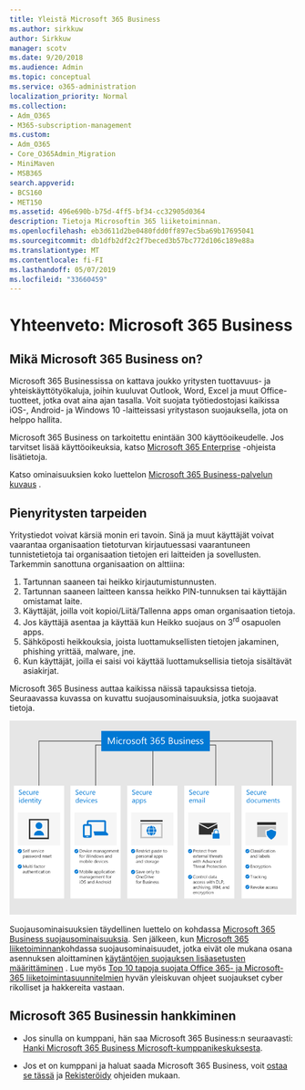 ```yaml
---
title: Yleistä Microsoft 365 Business
ms.author: sirkkuw
author: Sirkkuw
manager: scotv
ms.date: 9/20/2018
ms.audience: Admin
ms.topic: conceptual
ms.service: o365-administration
localization_priority: Normal
ms.collection:
- Adm_O365
- M365-subscription-management
ms.custom:
- Adm_O365
- Core_O365Admin_Migration
- MiniMaven
- MSB365
search.appverid:
- BCS160
- MET150
ms.assetid: 496e690b-b75d-4ff5-bf34-cc32905d0364
description: Tietoja Microsoftin 365 liiketoiminnan.
ms.openlocfilehash: eb3d611d2be0480fdd0ff897ec5ba69b17695041
ms.sourcegitcommit: db1dfb2df2c2f7beced3b57bc772d106c189e88a
ms.translationtype: MT
ms.contentlocale: fi-FI
ms.lasthandoff: 05/07/2019
ms.locfileid: "33660459"
---
```

# <a name="overview-of-microsoft-365-business"></a>Yhteenveto: Microsoft 365 Business

## <a name="what-is-microsoft-365-business"></a>Mikä Microsoft 365 Business on?

Microsoft 365 Businessissa on kattava joukko yritysten tuottavuus- ja yhteiskäyttötyökaluja, joihin kuuluvat Outlook, Word, Excel ja muut Office-tuotteet, jotka ovat aina ajan tasalla. Voit suojata työtiedostojasi kaikissa iOS-, Android- ja Windows 10 -laitteissasi yritystason suojauksella, jota on helppo hallita.
  
Microsoft 365 Business on tarkoitettu enintään 300 käyttöoikeudelle. Jos tarvitset lisää käyttöoikeuksia, katso [Microsoft 365 Enterprise](https://go.microsoft.com/fwlink/p/?linkid=860986) -ohjeista lisätietoja.

Katso ominaisuuksien koko luettelon [Microsoft 365 Business-palvelun kuvaus](https://docs.microsoft.com/office365/servicedescriptions/microsoft-365-business-service-description) .
  
## <a name="small-business-security-needs"></a>Pienyritysten tarpeiden

Yritystiedot voivat kärsiä monin eri tavoin. Sinä ja muut käyttäjät voivat vaarantaa organisaation tietoturvan kirjautuessasi vaarantuneen tunnistetietoja tai organisaation tietojen eri laitteiden ja sovellusten. Tarkemmin sanottuna organisaation on alttiina:

1. Tartunnan saaneen tai heikko kirjautumistunnusten.
2. Tartunnan saaneen laitteen kanssa heikko PIN-tunnuksen tai käyttäjän omistamat laite.
3. Käyttäjät, joilla voit kopioi/Liitä/Tallenna apps oman organisaation tietoja.
4. Jos käyttäjä asentaa ja käyttää kun Heikko suojaus on 3<sup>rd</sup> osapuolen apps.
5. Sähköposti heikkouksia, joista luottamuksellisten tietojen jakaminen, phishing yrittää, malware, jne.
6. Kun käyttäjät, joilla ei saisi voi käyttää luottamuksellisia tietoja sisältävät asiakirjat.

Microsoft 365 Business auttaa kaikissa näissä tapauksissa tietoja. Seuraavassa kuvassa on kuvattu suojausominaisuuksia, jotka suojaavat tietoja.

![Kuva, joka näyttää miten M365B suojaa yrityksesi.](media/m365businessvalueadd.png)

Suojausominaisuuksien täydellinen luettelo on kohdassa [Microsoft 365 Business suojausominaisuuksia](security-features.md). Sen jälkeen, kun [Microsoft 365 liiketoiminnan](set-up.md)kohdassa suojausominaisuudet, jotka eivät ole mukana osana asennuksen aloittaminen [käytäntöjen suojauksen lisäasetusten määrittäminen](set-up-advanced-security.md) . Lue myös [Top 10 tapoja suojata Office 365- ja Microsoft-365 liiketoimintasuunnitelmien](https://docs.microsoft.com/office365/admin/security-and-compliance/secure-your-business-data) hyvän yleiskuvan ohjeet suojaukset cyber rikolliset ja hakkereita vastaan.

## <a name="get-microsoft-365-business"></a>Microsoft 365 Businessin hankkiminen

- Jos sinulla on kumppani, hän saa Microsoft 365 Business:n seuraavasti: [Hanki Microsoft 365 Business Microsoft-kumppanikeskuksesta](get-microsoft-365-business.md#get-microsoft-365-business-from-microsoft-partner-center).

- Jos et on kumppani ja haluat saada Microsoft 365 Business, voit [ostaa se tässä](https://www.microsoft.com/microsoft-365/business) ja [Rekisteröidy](sign-up.md) ohjeiden mukaan.